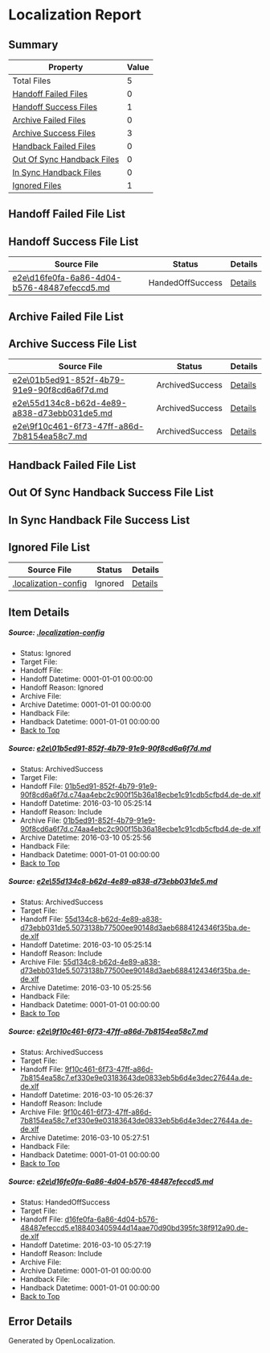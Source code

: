 # <a name='report-top'></a> Localization Report

## Summary
 Property | Value 
 -------- | ----- 
 Total Files | 5
[ Handoff Failed Files ](#handoff-failed-list)| 0
[ Handoff Success Files ](#handoff-success-list)| 1
[ Archive Failed Files ](#archive-failed-list)| 0
[ Archive Success Files ](#archive-success-list)| 3
[ Handback Failed Files ](#handback-failed-list)| 0
[ Out Of Sync Handback Files ](#outofsync-handback-success-list)| 0
[ In Sync Handback Files ](#insync-handback-success-list)| 0
[ Ignored Files ](#ignored-list)| 1

## <a name='handoff-failed-list'></a> Handoff Failed File List

## <a name='handoff-success-list'></a> Handoff Success File List
 Source File | Status | Details 
 ----------- | ------ | ------- 
 [e2e\d16fe0fa-6a86-4d04-b576-48487efeccd5.md](https://github.com/OpenLocalizationTest/oltest/blob/a7cffcc9b6ab5e3663b53a1e475017649ef3816b/e2e/d16fe0fa-6a86-4d04-b576-48487efeccd5.md) | HandedOffSuccess | [Details](#a006ee256e7ea5b85d2e787b74c000a9c540b4fe4)

## <a name='archive-failed-list'></a> Archive Failed File List

## <a name='archive-success-list'></a> Archive Success File List
 Source File | Status | Details 
 ----------- | ------ | ------- 
 [e2e\01b5ed91-852f-4b79-91e9-90f8cd6a6f7d.md](https://github.com/OpenLocalizationTest/oltest/blob/44e1de7151421b27a6499b7a3e62b4cb295c1818/e2e/01b5ed91-852f-4b79-91e9-90f8cd6a6f7d.md) | ArchivedSuccess | [Details](#95cdd004f2261ad713810758cb5a566bb9ef222b1)
 [e2e\55d134c8-b62d-4e89-a838-d73ebb031de5.md](https://github.com/OpenLocalizationTest/oltest/blob/44e1de7151421b27a6499b7a3e62b4cb295c1818/e2e/55d134c8-b62d-4e89-a838-d73ebb031de5.md) | ArchivedSuccess | [Details](#43042171afa211f10528bc937ae34deae98935fa2)
 [e2e\9f10c461-6f73-47ff-a86d-7b8154ea58c7.md](https://github.com/OpenLocalizationTest/oltest/blob/bd1ef7dddb6e67275e6cb809466baa6f603a103c/e2e/9f10c461-6f73-47ff-a86d-7b8154ea58c7.md) | ArchivedSuccess | [Details](#4390520755c508ba6b679d52dae38192de097e2d3)

## <a name='handback-failed-list'></a> Handback Failed File List

## <a name='outofsync-handback-success-list'></a> Out Of Sync Handback Success File List

## <a name='insync-handback-success-list'></a> In Sync Handback File Success List

## <a name='ignored-list'></a> Ignored File List
 Source File | Status | Details 
 ----------- | ------ | ------- 
 [.localization-config](https://github.com/OpenLocalizationTest/oltest/blob/a7cffcc9b6ab5e3663b53a1e475017649ef3816b/.localization-config) | Ignored | [Details](#66aca4b1c2f43b14ec41e0e427345df94af1d5e10)

## Item Details
##### <a name='66aca4b1c2f43b14ec41e0e427345df94af1d5e10'></a> Source: [.localization-config](https://github.com/OpenLocalizationTest/oltest/blob/a7cffcc9b6ab5e3663b53a1e475017649ef3816b/.localization-config)
* Status: Ignored
* Target File: 
* Handoff File: 
* Handoff Datetime: 0001-01-01 00:00:00
* Handoff Reason: Ignored
* Archive File: 
* Archive Datetime: 0001-01-01 00:00:00
* Handback File: 
* Handback Datetime: 0001-01-01 00:00:00
* [Back to Top](#report-top)

##### <a name='95cdd004f2261ad713810758cb5a566bb9ef222b1'></a> Source: [e2e\01b5ed91-852f-4b79-91e9-90f8cd6a6f7d.md](https://github.com/OpenLocalizationTest/oltest/blob/44e1de7151421b27a6499b7a3e62b4cb295c1818/e2e/01b5ed91-852f-4b79-91e9-90f8cd6a6f7d.md)
* Status: ArchivedSuccess
* Target File: 
* Handoff File: [01b5ed91-852f-4b79-91e9-90f8cd6a6f7d.c74aa4ebc2c900f15b36a18ecbe1c91cdb5cfbd4.de-de.xlf](https://github.com/OpenLocalizationTestOrg/olhandoff/blob/198199afdf44203977195ac22c247c81b9cdf3ca/ol-handoff/OpenLocalizationTestOrg/oltest.de-de/xinjiang/ht/01b5ed91-852f-4b79-91e9-90f8cd6a6f7d.c74aa4ebc2c900f15b36a18ecbe1c91cdb5cfbd4.de-de.xlf)
* Handoff Datetime: 2016-03-10 05:25:14
* Handoff Reason: Include
* Archive File: [01b5ed91-852f-4b79-91e9-90f8cd6a6f7d.c74aa4ebc2c900f15b36a18ecbe1c91cdb5cfbd4.de-de.xlf](https://github.com/OpenLocalizationTestOrg/olhandoff/blob/aa18e9baa1b75a58a9263f86790ae9e2f8da2836/ol-handoff/OpenLocalizationTestOrg/oltest.de-de/xinjiang/ht/archive/01b5ed91-852f-4b79-91e9-90f8cd6a6f7d.c74aa4ebc2c900f15b36a18ecbe1c91cdb5cfbd4.de-de.xlf)
* Archive Datetime: 2016-03-10 05:25:56
* Handback File: 
* Handback Datetime: 0001-01-01 00:00:00
* [Back to Top](#report-top)

##### <a name='43042171afa211f10528bc937ae34deae98935fa2'></a> Source: [e2e\55d134c8-b62d-4e89-a838-d73ebb031de5.md](https://github.com/OpenLocalizationTest/oltest/blob/44e1de7151421b27a6499b7a3e62b4cb295c1818/e2e/55d134c8-b62d-4e89-a838-d73ebb031de5.md)
* Status: ArchivedSuccess
* Target File: 
* Handoff File: [55d134c8-b62d-4e89-a838-d73ebb031de5.5073138b77500ee90148d3aeb6884124346f35ba.de-de.xlf](https://github.com/OpenLocalizationTestOrg/olhandoff/blob/198199afdf44203977195ac22c247c81b9cdf3ca/ol-handoff/OpenLocalizationTestOrg/oltest.de-de/xinjiang/ht/55d134c8-b62d-4e89-a838-d73ebb031de5.5073138b77500ee90148d3aeb6884124346f35ba.de-de.xlf)
* Handoff Datetime: 2016-03-10 05:25:14
* Handoff Reason: Include
* Archive File: [55d134c8-b62d-4e89-a838-d73ebb031de5.5073138b77500ee90148d3aeb6884124346f35ba.de-de.xlf](https://github.com/OpenLocalizationTestOrg/olhandoff/blob/aa18e9baa1b75a58a9263f86790ae9e2f8da2836/ol-handoff/OpenLocalizationTestOrg/oltest.de-de/xinjiang/ht/archive/55d134c8-b62d-4e89-a838-d73ebb031de5.5073138b77500ee90148d3aeb6884124346f35ba.de-de.xlf)
* Archive Datetime: 2016-03-10 05:25:56
* Handback File: 
* Handback Datetime: 0001-01-01 00:00:00
* [Back to Top](#report-top)

##### <a name='4390520755c508ba6b679d52dae38192de097e2d3'></a> Source: [e2e\9f10c461-6f73-47ff-a86d-7b8154ea58c7.md](https://github.com/OpenLocalizationTest/oltest/blob/bd1ef7dddb6e67275e6cb809466baa6f603a103c/e2e/9f10c461-6f73-47ff-a86d-7b8154ea58c7.md)
* Status: ArchivedSuccess
* Target File: 
* Handoff File: [9f10c461-6f73-47ff-a86d-7b8154ea58c7.ef330e9e03183643de0833eb5b6d4e3dec27644a.de-de.xlf](https://github.com/OpenLocalizationTestOrg/olhandoff/blob/e3dbd119286e1f5af2486644bf72ec7bdc773e7b/ol-handoff/OpenLocalizationTestOrg/oltest.de-de/xinjiang/ht/9f10c461-6f73-47ff-a86d-7b8154ea58c7.ef330e9e03183643de0833eb5b6d4e3dec27644a.de-de.xlf)
* Handoff Datetime: 2016-03-10 05:26:37
* Handoff Reason: Include
* Archive File: [9f10c461-6f73-47ff-a86d-7b8154ea58c7.ef330e9e03183643de0833eb5b6d4e3dec27644a.de-de.xlf](https://github.com/OpenLocalizationTestOrg/olhandoff/blob/35a14a0dfc4490d1049c396db81c706b99b0c672/ol-handoff/OpenLocalizationTestOrg/oltest.de-de/xinjiang/ht/archive/9f10c461-6f73-47ff-a86d-7b8154ea58c7.ef330e9e03183643de0833eb5b6d4e3dec27644a.de-de.xlf)
* Archive Datetime: 2016-03-10 05:27:51
* Handback File: 
* Handback Datetime: 0001-01-01 00:00:00
* [Back to Top](#report-top)

##### <a name='a006ee256e7ea5b85d2e787b74c000a9c540b4fe4'></a> Source: [e2e\d16fe0fa-6a86-4d04-b576-48487efeccd5.md](https://github.com/OpenLocalizationTest/oltest/blob/a7cffcc9b6ab5e3663b53a1e475017649ef3816b/e2e/d16fe0fa-6a86-4d04-b576-48487efeccd5.md)
* Status: HandedOffSuccess
* Target File: 
* Handoff File: [d16fe0fa-6a86-4d04-b576-48487efeccd5.e188403405944d14aae70d90bd395fc38f912a90.de-de.xlf](https://github.com/OpenLocalizationTestOrg/olhandoff/blob/d2dd61dddcf6ff8d16f5fa618724e0f92431abf0/ol-handoff/OpenLocalizationTestOrg/oltest.de-de/xinjiang/ht/d16fe0fa-6a86-4d04-b576-48487efeccd5.e188403405944d14aae70d90bd395fc38f912a90.de-de.xlf)
* Handoff Datetime: 2016-03-10 05:27:19
* Handoff Reason: Include
* Archive File: 
* Archive Datetime: 0001-01-01 00:00:00
* Handback File: 
* Handback Datetime: 0001-01-01 00:00:00
* [Back to Top](#report-top)


## Error Details

Generated by OpenLocalization.
